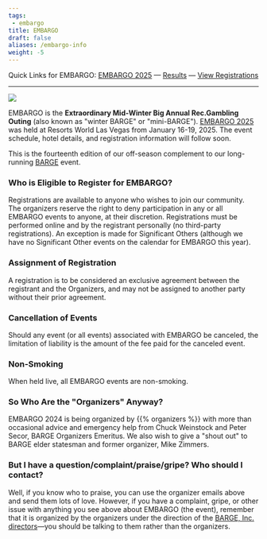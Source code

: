 ```yaml
---
tags:
 - embargo
title: EMBARGO
draft: false
aliases: /embargo-info
weight: -5
---
```


Quick Links for EMBARGO: [EMBARGO 2025](2025/)
&mdash;
[Results](results/) 
&mdash;
[View Registrations](https://secure.barge.org/embargo2025review.php)

__________

![](/images/EMBARGO+2020+Attendee+Photo-1920w.jpg)

EMBARGO is the
**Extraordinary Mid-Winter Big Annual Rec.Gambling Outing**
(also known as &quot;winter BARGE&quot; or &quot;mini-BARGE&quot;).
[EMBARGO 2025](2025/)
was held at Resorts World Las Vegas from January 16-19, 2025.  The event
schedule, hotel details, and registration information will follow soon.

This is the fourteenth edition of our off-season complement to our long-running
[BARGE](/barge/) event.

### Who is Eligible to Register for EMBARGO?

Registrations are available to anyone who wishes to join our community.
The organizers reserve the right to deny participation in any or all EMBARGO 
events to anyone, at their discretion.  Registrations must be performed 
online and by the registrant personally (no third-party registrations). 
An exception is made for Significant Others (although we have no Significant
Other events on the calendar for EMBARGO this year).

### Assignment of Registration

A registration is to be considered an exclusive agreement between the 
registrant and the Organizers, and may not be assigned to 
another party without their prior agreement.

### Cancellation of Events

Should any event (or all events) associated with EMBARGO be canceled, 
the limitation of liability is the amount of the fee paid for the 
canceled event.

### Non-Smoking

When held live, all EMBARGO events are non-smoking. 

### So Who Are the &quot;Organizers&quot; Anyway?

EMBARGO 2024 is being organized by {{% organizers %}} with more than
occasional advice and emergency help from Chuck Weinstock and Peter Secor,
BARGE Organizers Emeritus. We also wish to give a &quot;shout out&quot; to
BARGE elder statesman and former organizer, Mike Zimmers.

### But I have a question/complaint/praise/gripe? Who should I contact?

Well, if you know who to praise, you can use the organizer emails above and
send them lots of love. However, if you have a complaint, gripe, or other issue
with anything you see above about EMBARGO (the event), remember that it is
organized by the organizers under the direction of the [BARGE,
Inc.](/inc/) [directors](/inc/officers/)&mdash;you should be talking to them
rather than the organizers.
